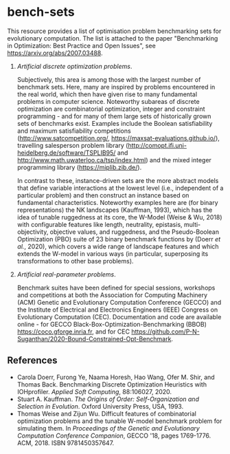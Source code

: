 # bench-sets

This resource provides a list of optimisation problem benchmarking sets for evolutionary computation. The list is attached to the paper "Benchmarking in Optimization: Best Practice and Open Issues", see https://arxiv.org/abs/2007.03488. 

1. *Artificial discrete optimization problems*.

    Subjectively, this area is among those with the largest number of benchmark sets. Here, many are inspired by problems encountered in the real world, which then have given rise to many fundamental problems in computer science. Noteworthy subareas of discrete optimization are combinatorial optimization, integer and constraint programming - and for many of them large sets of historically grown sets of benchmarks exist. Examples include the Boolean satisfiability and maximum satisfiability competitions (http://www.satcompetition.org/, https://maxsat-evaluations.github.io/), travelling salesperson problem library (http://comopt.ifi.uni-heidelberg.de/software/TSPLIB95/ and http://www.math.uwaterloo.ca/tsp/index.html) and the mixed integer programming library (https://miplib.zib.de/). 
    
    In contrast to these, instance-driven sets are the more abstract models that define variable interactions at the lowest level (i.e., independent of a particular problem) and then construct an instance based on fundamental characteristics. Noteworthy examples here are (for binary representations) the NK landscapes (Kauffman, 1993), which has the idea of tunable ruggedness at its core, the W-Model (Weise & Wu, 2018) with configurable features like length, neutrality, epistasis, multi-objectivity, objective values, and ruggedness, and the Pseudo-Boolean Optimization (PBO) suite of 23 binary benchmark functions by (Doerr *et al.*, 2020), which covers a wide range of landscape features and which extends the W-model in various ways (in particular, superposing its transformations to other base problems).

2. *Artificial real-parameter problems*.

    Benchmark suites have been defined for special sessions, workshops and competitions at both the Association for Computing Machinery (ACM) Genetic and Evolutionary Computation Conference (GECCO) and the Institute of Electrical and Electronics Engineers (IEEE) Congress on Evolutionary Computation (CEC). Documentation and code are available online - for GECCO Black-Box-Optimization-Benchmarking (BBOB) https://coco.gforge.inria.fr, and for CEC https://github.com/P-N-Suganthan/2020-Bound-Constrained-Opt-Benchmark.


## References
* Carola Doerr, Furong Ye, Naama Horesh, Hao Wang, Ofer M. Shir, and Thomas Back. Benchmarking Discrete Optimization Heuristics with IOHprofiler. *Applied Soft Computing*, 88:106027, 2020.
* Stuart A. Kauffman. *The Origins of Order: Self-Organization and Selection in Evolution*. Oxford University Press, USA, 1993.
* Thomas Weise and Zijun Wu. Difficult features of combinatorial optimization problems and the tunable W-model benchmark problem for simulating them. In *Proceedings of the Genetic and Evolutionary Computation Conference Companion*, GECCO '18, pages 1769-1776. ACM, 2018. ISBN 9781450357647.
